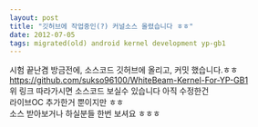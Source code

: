 ```yaml
---
layout: post
title: "깃허브에 작업중인(?) 커널소스 올렸습니다 ㅎㅎ"
date: 2012-07-05
tags: migrated(old) android kernel development yp-gb1
---
```


시험 끝난겸 방금전에, 소스코드 깃허브에 올리고, 커밋 했습니다.ㅎㅎ<br>
https://github.com/sukso96100/WhiteBeam-Kernel-For-YP-GB1<br>
위 링크 따라가시면 소스코드 보실수 있습니다 아직 수정한건<br>
라이브OC 추가한거 뿐이지만 ㅎㅎ<br>
소스 받아보거나 하실분들 한번 보셔요 ㅎㅎㅎ<br>

